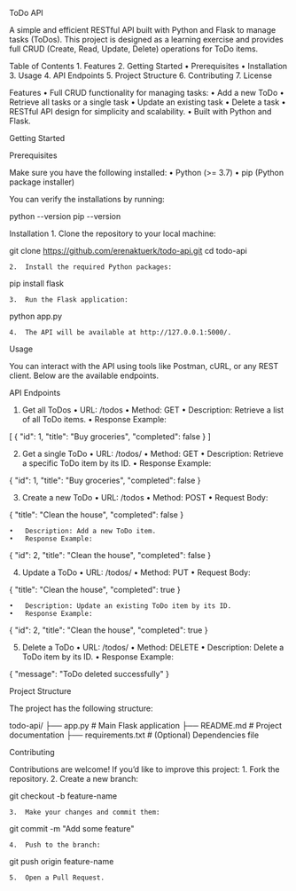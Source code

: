 ToDo API

A simple and efficient RESTful API built with Python and Flask to manage tasks (ToDos). This project is designed as a learning exercise and provides full CRUD (Create, Read, Update, Delete) operations for ToDo items.

Table of Contents
	1.	Features
	2.	Getting Started
	•	Prerequisites
	•	Installation
	3.	Usage
	4.	API Endpoints
	5.	Project Structure
	6.	Contributing
	7.	License

Features
	•	Full CRUD functionality for managing tasks:
	•	Add a new ToDo
	•	Retrieve all tasks or a single task
	•	Update an existing task
	•	Delete a task
	•	RESTful API design for simplicity and scalability.
	•	Built with Python and Flask.

Getting Started

Prerequisites

Make sure you have the following installed:
	•	Python (>= 3.7)
	•	pip (Python package installer)

You can verify the installations by running:

python --version
pip --version

Installation
	1.	Clone the repository to your local machine:

git clone https://github.com/erenaktuerk/todo-api.git
cd todo-api


	2.	Install the required Python packages:

pip install flask


	3.	Run the Flask application:

python app.py


	4.	The API will be available at http://127.0.0.1:5000/.

Usage

You can interact with the API using tools like Postman, cURL, or any REST client. Below are the available endpoints.

API Endpoints

1. Get all ToDos
	•	URL: /todos
	•	Method: GET
	•	Description: Retrieve a list of all ToDo items.
	•	Response Example:

[
  {
    "id": 1,
    "title": "Buy groceries",
    "completed": false
  }
]



2. Get a single ToDo
	•	URL: /todos/<id>
	•	Method: GET
	•	Description: Retrieve a specific ToDo item by its ID.
	•	Response Example:

{
  "id": 1,
  "title": "Buy groceries",
  "completed": false
}



3. Create a new ToDo
	•	URL: /todos
	•	Method: POST
	•	Request Body:

{
  "title": "Clean the house",
  "completed": false
}


	•	Description: Add a new ToDo item.
	•	Response Example:

{
  "id": 2,
  "title": "Clean the house",
  "completed": false
}

4. Update a ToDo
	•	URL: /todos/<id>
	•	Method: PUT
	•	Request Body:

{
  "title": "Clean the house",
  "completed": true
}


	•	Description: Update an existing ToDo item by its ID.
	•	Response Example:

{
  "id": 2,
  "title": "Clean the house",
  "completed": true
}

5. Delete a ToDo
	•	URL: /todos/<id>
	•	Method: DELETE
	•	Description: Delete a ToDo item by its ID.
	•	Response Example:

{
  "message": "ToDo deleted successfully"
}

Project Structure

The project has the following structure:

todo-api/
├── app.py            # Main Flask application
├── README.md         # Project documentation
├── requirements.txt  # (Optional) Dependencies file

Contributing

Contributions are welcome! If you’d like to improve this project:
	1.	Fork the repository.
	2.	Create a new branch:

git checkout -b feature-name


	3.	Make your changes and commit them:

git commit -m "Add some feature"


	4.	Push to the branch:

git push origin feature-name


	5.	Open a Pull Request.
